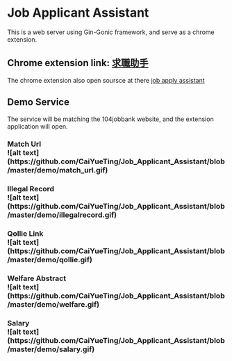 Job Applicant Assistant
========================
This is a web server using Gin-Gonic framework, and serve as a chrome extension.

Chrome extension link: <a href="https://tinyurl.com/y4j54rpl">求職助手</a>
------------------------

The chrome extension also open soursce at there <a href="https://github.com/CaiYueTing/job-apply-assistant">job apply assistant</a>


Demo Service
---------------------------
The service will be matching the 104jobbank website, and the extension application will open.

<h3>Match Url
</br>
![alt text](https://github.com/CaiYueTing/Job_Applicant_Assistant/blob/master/demo/match_url.gif)

<h3>Illegal Record
</br>
![alt text](https://github.com/CaiYueTing/Job_Applicant_Assistant/blob/master/demo/illegalrecord.gif)

<h3>Qollie Link
</br>
![alt text](https://github.com/CaiYueTing/Job_Applicant_Assistant/blob/master/demo/qollie.gif)

<h3>Welfare Abstract
</br>
![alt text](https://github.com/CaiYueTing/Job_Applicant_Assistant/blob/master/demo/welfare.gif)

<h3>Salary
</br>
![alt text](https://github.com/CaiYueTing/Job_Applicant_Assistant/blob/master/demo/salary.gif)